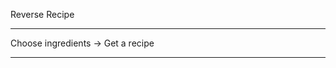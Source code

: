 Reverse Recipe
**************************************
  Choose ingredients -> Get a recipe 
**************************************
